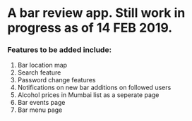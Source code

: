 # A bar review app. Still work in progress as of 14 FEB 2019. 

### Features to be added include:

1) Bar location map
2) Search feature
3) Password change features
4) Notifications on new bar additions on followed users
5) Alcohol prices in Mumbai list as a seperate page
6) Bar events page
7) Bar menu page
